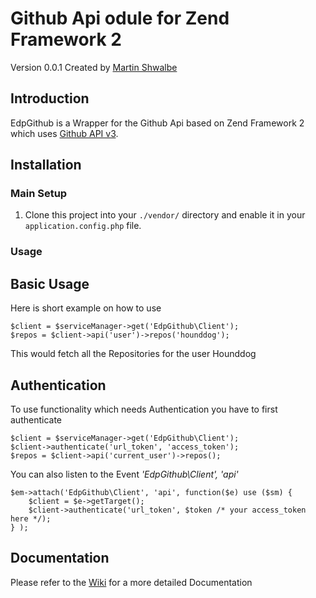 
# Github Api odule for Zend Framework 2

Version 0.0.1 Created by [Martin Shwalbe](https://hounddog.github.com)

## Introduction

EdpGithub is a Wrapper for the Github Api  based on Zend Framework 2  which uses [Github API v3](http://developer.github.com/v3/).

## Installation

### Main Setup

1. Clone this project into your `./vendor/` directory and enable it in your
   `application.config.php` file.

### Usage

## Basic Usage

Here is short example on how to use

    $client = $serviceManager->get('EdpGithub\Client');
    $repos = $client->api('user')->repos('hounddog');

This would fetch all the  Repositories for the user Hounddog

## Authentication

To use functionality which needs Authentication you have to first authenticate

    $client = $serviceManager->get('EdpGithub\Client');
    $client->authenticate('url_token', 'access_token');
    $repos = $client->api('current_user')->repos();

You can also listen to the Event <em>'EdpGithub\Client', 'api'</em>

    $em->attach('EdpGithub\Client', 'api', function($e) use ($sm) {
        $client = $e->getTarget();
        $client->authenticate('url_token', $token /* your access_token here */);
    } );

## Documentation
Please refer to the [Wiki](https://github.com/Hounddog/EdpGithub/wiki) for a more detailed Documentation